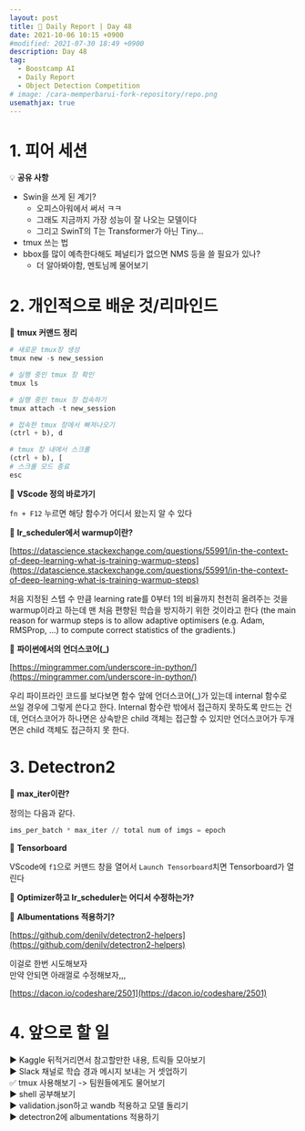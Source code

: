 ```yaml
---
layout: post
title: 📔 Daily Report | Day 48
date: 2021-10-06 10:15 +0900
#modified: 2021-07-30 18:49 +0900
description: Day 48
tag:
  - Boostcamp AI
  - Daily Report
  - Object Detection Competition
# image: /cara-memperbarui-fork-repository/repo.png
usemathjax: true
---
```


# 1. 피어 세션

💡 **공유 사항**

- Swin을 쓰게 된 계기?
    - 오피스아워에서 써서 ㅋㅋ
    - 그래도 지금까지 가장 성능이 잘 나오는 모델이다
    - 그리고 SwinT의 T는 Transformer가 아닌 Tiny...
- tmux 쓰는 법
- bbox를 많이 예측한다해도 페널티가 없으면 NMS 등을 쓸 필요가 있나?
    - 더 알아봐야함, 멘토님께 물어보기

# 2. 개인적으로 배운 것/리마인드

🌿 **tmux 커맨드 정리**

```py
# 새로운 tmux창 생성
tmux new -s new_session

# 실행 중인 tmux 창 확인
tmux ls

# 실행 중인 tmux 창 접속하기
tmux attach -t new_session

# 접속한 tmux 창에서 빠져나오기
(ctrl + b), d

# tmux 창 내에서 스크롤
(ctrl + b), [
# 스크롤 모드 종료
esc
```

🌿 **VScode 정의 바로가기**

`fn + F12` 누르면 해당 함수가 어디서 왔는지 알 수 있다

🌿 **lr_scheduler에서 warmup이란?**

[https://datascience.stackexchange.com/questions/55991/in-the-context-of-deep-learning-what-is-training-warmup-steps](https://datascience.stackexchange.com/questions/55991/in-the-context-of-deep-learning-what-is-training-warmup-steps)

처음 지정된 스텝 수 만큼 learning rate를 0부터 1의 비율까지 천천히 올려주는 것을 warmup이라고 하는데 맨 처음 편향된 학습을 방지하기 위한 것이라고 한다 (the main reason for warmup steps is to allow adaptive optimisers (e.g. Adam, RMSProp, ...) to compute correct statistics of the gradients.)

🌿 **파이썬에서의 언더스코어(_)**

[https://mingrammer.com/underscore-in-python/](https://mingrammer.com/underscore-in-python/)

우리 파이프라인 코드를 보다보면 함수 앞에 언더스코어(_)가 있는데 internal 함수로 쓰일 경우에 그렇게 쓴다고 한다. Internal 함수란 밖에서 접근하지 못하도록 만드는 건데, 언더스코어가 하나면은 상속받은 child 객체는 접근할 수 있지만 언더스코어가 두개면은 child 객체도 접근하지 못 한다.

# 3. Detectron2

🌸 **max_iter이란?**

정의는 다음과 같다.

```py
ims_per_batch * max_iter // total num of imgs = epoch
```

🌸 **Tensorboard**

VScode에 `f1`으로 커맨드 창을 열어서 `Launch Tensorboard`치면 Tensorboard가 열린다

🌸 **Optimizer하고 lr_scheduler는 어디서 수정하는가?**

🌸 **Albumentations 적용하기?**

[https://github.com/denilv/detectron2-helpers](https://github.com/denilv/detectron2-helpers)

이걸로 한번 시도해보자\
만약 안되면 아래껄로 수정해보자,,,

[https://dacon.io/codeshare/2501](https://dacon.io/codeshare/2501)

# 4. 앞으로 할 일

▶️ Kaggle 뒤적거리면서 참고할만한 내용, 트릭들 모아보기\
▶️ Slack 채널로 학습 경과 메시지 보내는 거 셋업하기\
✅ tmux 사용해보기 -> 팀원들에게도 물어보기\
▶️ shell 공부해보기\
▶️ validation.json하고 wandb 적용하고 모델 돌리기\
▶️ detectron2에 albumentations 적용하기